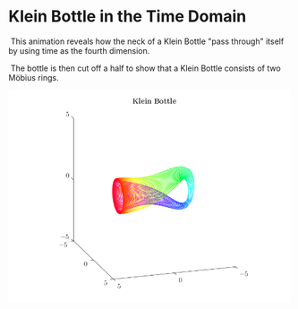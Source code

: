 # Klein Bottle in the Time Domain
​	This animation reveals how the neck of a Klein Bottle "pass through" itself by using time as the fourth dimension.

​	The bottle is then cut off a half to show that a Klein Bottle consists of two Möbius rings.

![](fig/Kl.png)